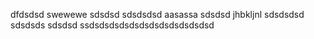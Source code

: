 dfdsdsd
swewewe
sdsdsd
sdsdsdsd
aasassa
sdsdsd
jhbkljnl
sdsdsdsd
sdsdsds
sdsdsd
ssdsdsdsdsdsdsdsdsdsdsdsdsd
